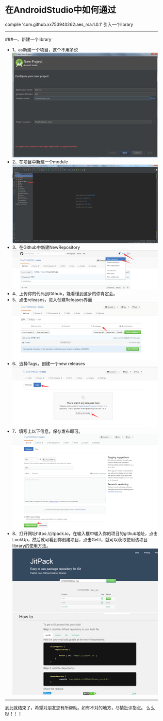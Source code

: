 # 在AndroidStudio中如何通过
compile 'com.github.xx753940262:aes_rsa:1.0.1' 引入一个library

------
###一、新建一个library
- 1、as新建一个项目，这个不用多说
![image](https://github.com/xx753940262/notes/raw/master/images/new_project.jpg)
- 2、在项目中新建一个module
![image](https://github.com/xx753940262/notes/raw/master/images/new_module.jpg)
- 3、在Github中新建NewRepository
![image](https://github.com/xx753940262/notes/raw/master/images/new_repostistory.png)
- 4、上传你的代码到Github，能看懂到这步的你肯定会。
- 5、点击releases，进入创建Releases界面
![image](https://github.com/xx753940262/notes/raw/master/images/releases.png)
- 6、选择Tags，创建一个new releases
![image](https://github.com/xx753940262/notes/raw/master/images/new_releases.png)
- 7、填写上以下信息，保存发布即可。
![image](https://github.com/xx753940262/notes/raw/master/images/create_releases.png)
- 8、打开网址https://jitpack.io，在输入框中输入你的项目的github地址，点击LookUp，然后就可看到你创建项目，点击Getit，就可以获取使用该项目library的使用方法。
![image](https://github.com/xx753940262/notes/raw/master/images/jitpack.png)
![image](https://github.com/xx753940262/notes/raw/master/images/howtouse.png)

------
到此就结束了，希望对朋友您有所帮助。如有不对的地方，尽情批评指点。
么么哒！！！